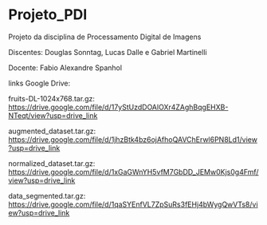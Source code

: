 # Projeto_PDI
Projeto da disciplina de Processamento Digital de Imagens

Discentes:
Douglas Sonntag,
Lucas Dalle e
Gabriel Martinelli

Docente: 
Fabio Alexandre Spanhol

links Google Drive:

fruits-DL-1024x768.tar.gz: https://drive.google.com/file/d/17yStUzdDOAlOXr4ZAghBqgEHXB-NTeqt/view?usp=drive_link

augmented_dataset.tar.gz: https://drive.google.com/file/d/1jhzBtk4bz6ojAfhoQAVChErwl6PN8Ld1/view?usp=drive_link

normalized_dataset.tar.gz: https://drive.google.com/file/d/1xGaGWnYH5vfM7GbDD_JEMw0Kjs0g4Fmf/view?usp=drive_link

data_segmented.tar.gz: https://drive.google.com/file/d/1qaSYEnfVL7ZpSuRs3fEHj4bWygQwVTs8/view?usp=drive_link
